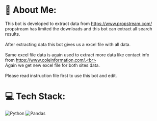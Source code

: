 # 💫 About Me:
This bot is developed to extract data from https://www.propstream.com/<br>propstream has limited the downloads and this bot can extract all search <br>results.<br><br>After extracting data this bot gives us a excel file with all data.<br><br>Same excel file data is again used to extract more data like contact info <br>from https://www.coleinformation.com/.<br><br>Again we get new excel file for both sites data.<br><br>Please read instruction file first to use this bot and edit.


# 💻 Tech Stack:
![Python](https://img.shields.io/badge/python-3670A0?style=for-the-badge&logo=python&logoColor=ffdd54) ![Pandas](https://img.shields.io/badge/pandas-%23150458.svg?style=for-the-badge&logo=pandas&logoColor=white)

